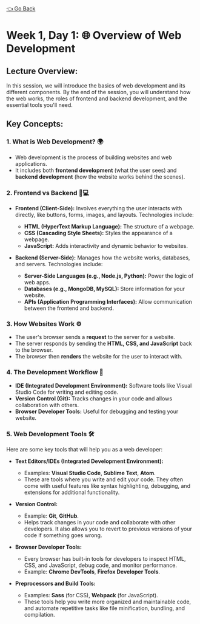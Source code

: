 [👈 Go Back](./lvl1.md)

# Week 1, Day 1: 🌐 Overview of Web Development

## Lecture Overview:
In this session, we will introduce the basics of web development and its different components. By the end of the session, you will understand how the web works, the roles of frontend and backend development, and the essential tools you'll need.

## Key Concepts:

### 1. What is Web Development? 🌍
- Web development is the process of building websites and web applications.
- It includes both **frontend development** (what the user sees) and **backend development** (how the website works behind the scenes).

### 2. Frontend vs Backend 🎨💻
- **Frontend (Client-Side):** Involves everything the user interacts with directly, like buttons, forms, images, and layouts. Technologies include:
  - **HTML (HyperText Markup Language):** The structure of a webpage.
  - **CSS (Cascading Style Sheets):** Styles the appearance of a webpage.
  - **JavaScript:** Adds interactivity and dynamic behavior to websites.
  
- **Backend (Server-Side):** Manages how the website works, databases, and servers. Technologies include:
  - **Server-Side Languages (e.g., Node.js, Python):** Power the logic of web apps.
  - **Databases (e.g., MongoDB, MySQL):** Store information for your website.
  - **APIs (Application Programming Interfaces):** Allow communication between the frontend and backend.

### 3. How Websites Work ⚙️
- The user's browser sends a **request** to the server for a website.
- The server responds by sending the **HTML, CSS, and JavaScript** back to the browser.
- The browser then **renders** the website for the user to interact with.

### 4. The Development Workflow 🔄
- **IDE (Integrated Development Environment):** Software tools like Visual Studio Code for writing and editing code.
- **Version Control (Git):** Tracks changes in your code and allows collaboration with others.
- **Browser Developer Tools:** Useful for debugging and testing your website.

### 5. Web Development Tools 🛠
Here are some key tools that will help you as a web developer:

- **Text Editors/IDEs (Integrated Development Environment):**
  - Examples: **Visual Studio Code**, **Sublime Text**, **Atom**.
  - These are tools where you write and edit your code. They often come with useful features like syntax highlighting, debugging, and extensions for additional functionality.
  
- **Version Control:**
  - Example: **Git**, **GitHub**.
  - Helps track changes in your code and collaborate with other developers. It also allows you to revert to previous versions of your code if something goes wrong.

- **Browser Developer Tools:**
  - Every browser has built-in tools for developers to inspect HTML, CSS, and JavaScript, debug code, and monitor performance.
  - Example: **Chrome DevTools**, **Firefox Developer Tools**.
  
- **Preprocessors and Build Tools:**
  - Examples: **Sass** (for CSS), **Webpack** (for JavaScript).
  - These tools help you write more organized and maintainable code, and automate repetitive tasks like file minification, bundling, and compilation.


